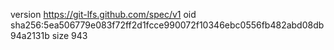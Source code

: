 version https://git-lfs.github.com/spec/v1
oid sha256:5ea506779e083f72ff2d1fcce990072f10346ebc0556fb482abd08db94a2131b
size 943
